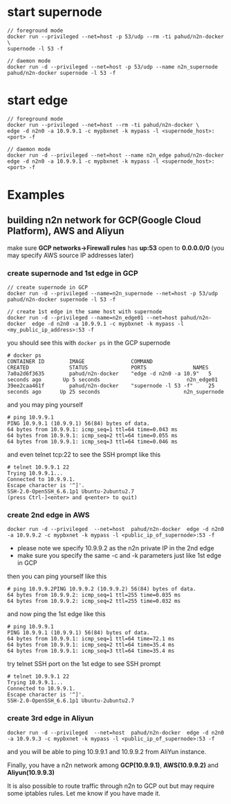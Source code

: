 # start supernode

```
// foreground mode
docker run --privileged --net=host -p 53/udp --rm -ti pahud/n2n-docker \
supernode -l 53 -f

// daemon mode
docker run -d --privileged --net=host -p 53/udp --name n2n_supernode pahud/n2n-docker supernode -l 53 -f
```



# start edge

```
// foreground mode
docker run --privileged --net=host --rm -ti pahud/n2n-docker \
edge -d n2n0 -a 10.9.9.1 -c mypbxnet -k mypass -l <supernode_host>:<port> -f

// daemon mode
docker run -d --privileged --net=host --name n2n_edge pahud/n2n-docker edge -d n2n0 -a 10.9.9.1 -c mypbxnet -k mypass -l <supernode_host>:<port> -f
```



# Examples



## building n2n network for GCP(Google Cloud Platform),  AWS and Aliyun

make sure **GCP networks->Firewall rules** has **up:53** open to **0.0.0.0/0** 
(you may specify AWS source IP addresses later)

### create supernode and 1st edge in GCP

```
// create supernode in GCP
docker run -d --privileged --name=n2n_supernode --net=host -p 53/udp pahud/n2n-docker supernode -l 53 -f

// create 1st edge in the same host with supernode
docker run -d --privileged --name=n2n_edge01 --net=host pahud/n2n-docker  edge -d n2n0 -a 10.9.9.1 -c mypbxnet -k mypass -l <my_public_ip_address>:53 -f
```

you should see this with `docker ps` in the GCP supernode

```
# docker ps
CONTAINER ID        IMAGE               COMMAND                  CREATED             STATUS              PORTS               NAMES
7a0a2d6f3635        pahud/n2n-docker    "edge -d n2n0 -a 10.9"   5 seconds ago       Up 5 seconds                            n2n_edge01
39ee2caa461f        pahud/n2n-docker    "supernode -l 53 -f"     25 seconds ago      Up 25 seconds                           n2n_supernode
```

and you may ping yourself

```
# ping 10.9.9.1
PING 10.9.9.1 (10.9.9.1) 56(84) bytes of data.
64 bytes from 10.9.9.1: icmp_seq=1 ttl=64 time=0.043 ms
64 bytes from 10.9.9.1: icmp_seq=2 ttl=64 time=0.055 ms
64 bytes from 10.9.9.1: icmp_seq=3 ttl=64 time=0.046 ms
```

and even telnet tcp:22 to see the SSH prompt like this

```
# telnet 10.9.9.1 22
Trying 10.9.9.1...
Connected to 10.9.9.1.
Escape character is '^]'.
SSH-2.0-OpenSSH_6.6.1p1 Ubuntu-2ubuntu2.7
(press Ctrl-]<enter> and q<enter> to quit)
```

### create 2nd edge in AWS

```
docker run -d --privileged  --net=host  pahud/n2n-docker  edge -d n2n0 -a 10.9.9.2 -c mypbxnet -k mypass -l <public_ip_of_supernode>:53 -f
```

- please note we specify 10.9.9.2 as the n2n private IP in the 2nd edge
- make sure you specify the same -c and -k parameters just like 1st edge in GCP



then you can ping yourself like this

```
# ping 10.9.9.2PING 10.9.9.2 (10.9.9.2) 56(84) bytes of data.
64 bytes from 10.9.9.2: icmp_seq=1 ttl=255 time=0.035 ms
64 bytes from 10.9.9.2: icmp_seq=2 ttl=255 time=0.032 ms
```

and now ping the 1st edge like this

```
# ping 10.9.9.1
PING 10.9.9.1 (10.9.9.1) 56(84) bytes of data.
64 bytes from 10.9.9.1: icmp_seq=1 ttl=64 time=72.1 ms
64 bytes from 10.9.9.1: icmp_seq=2 ttl=64 time=35.4 ms
64 bytes from 10.9.9.1: icmp_seq=3 ttl=64 time=35.4 ms
```

try telnet SSH port on the 1st edge to see SSH prompt

```
# telnet 10.9.9.1 22
Trying 10.9.9.1...
Connected to 10.9.9.1.
Escape character is '^]'.
SSH-2.0-OpenSSH_6.6.1p1 Ubuntu-2ubuntu2.7
```



### create 3rd edge in Aliyun

```
docker run -d --privileged  --net=host  pahud/n2n-docker  edge -d n2n0 -a 10.9.9.3 -c mypbxnet -k mypass -l <public_ip_of_supernode>:53 -f
```

and you will be able to ping 10.9.9.1 and 10.9.9.2 from AliYun instance.

Finally, you have a n2n network among **GCP(10.9.9.1)**, **AWS(10.9.9.2)** and **Aliyun(10.9.9.3)**

It is also possible to route traffic through n2n to GCP out but may require some iptables rules. Let me know if you have made it.